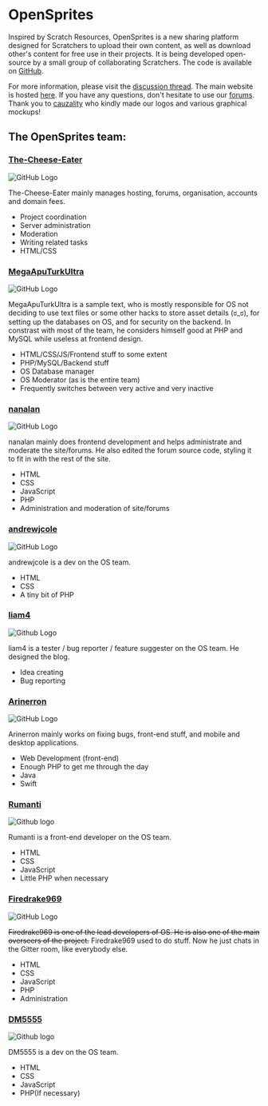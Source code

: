 # OpenSprites #

Inspired by Scratch Resources, OpenSprites is a new sharing platform designed for Scratchers to upload their own content, as well as download other's content for free use in their projects. It is being developed open-source by a small group of collaborating Scratchers. The code is available on [GitHub](https://github.com/OpenSprites/OpenSprites/).

For more information, please visit the [discussion thread](http://scratch.mit.edu/discuss/topic/85320/). The main website  is hosted [here](http://opensprites.org/). If you have any questions, don't hesitate to use our [forums](http://opensprites.org/forums/). Thank you to [cauzality](https://scratch.mit.edu/users/cauzality/) who kindly made our logos and various graphical mockups!

## The OpenSprites team: ##

### [The-Cheese-Eater](http://opensprites.org/users/1/) ###
![GitHub Logo](https://avatars0.githubusercontent.com/u/9347154?s=100)

The-Cheese-Eater mainly manages hosting, forums, organisation, accounts and domain fees.

 - Project coordination
 - Server administration
 - Moderation
 - Writing related tasks
 - HTML/CSS

### [MegaApuTurkUltra](http://opensprites.org/users/6/) ###
![GitHub Logo](https://avatars0.githubusercontent.com/u/8547938?s=100)

MegaApuTurkUltra is a sample text, who is mostly responsible for OS not deciding to use text files or some other hacks to store asset details (ಠ_ಠ), for setting up the databases on OS, and for security on the backend. In constrast with most of the team, he considers himself good at PHP and MySQL while useless at frontend design.

 - HTML/CSS/JS/Frontend stuff to some extent
 - PHP/MySQL/Backend stuff
 - OS Database manager
 - OS Moderator (as is the entire team)
 - Frequently switches between very active and very inactive 

### [nanalan](http://opensprites.org/users/4/) ###
![GitHub Logo](https://avatars0.githubusercontent.com/u/9429556?s=100)

nanalan mainly does frontend development and helps administrate and moderate the site/forums. He also edited the forum source code, styling it to fit in with the rest of the site.

 - HTML
 - CSS
 - JavaScript
 - PHP
 - Administration and moderation of site/forums

### [andrewjcole](http://opensprites.org/users/5/) ###
![GitHub Logo](https://avatars1.githubusercontent.com/u/10202163?s=100)

andrewjcole is a dev on the OS team. 

 - HTML
 - CSS
 - A tiny bit of PHP

### [liam4](https://github.com/liam4) ###
![Github Logo](https://avatars3.githubusercontent.com/u/9948030?s=100)

liam4 is a tester / bug reporter / feature suggester on the OS team. He designed the blog.

 - Idea creating
 - Bug reporting

### [Arinerron](http://opensprites.org/users/arinerron/) ###
![GitHub Logo](https://avatars1.githubusercontent.com/u/3926753?v=3&s=100)

Arinerron mainly works on fixing bugs, front-end stuff, and mobile and desktop applications.

 - Web Development (front-end)
 - Enough PHP to get me through the day
 - Java
 - Swift

### [Rumanti](http://opensprites.org/users/14/) ###
![Github logo](https://avatars1.githubusercontent.com/u/10893362?s=100)

Rumanti is a front-end developer on the OS team. 

 - HTML
 - CSS
 - JavaScript
 - Little PHP when necessary 

### [Firedrake969](https://github.com/Firedrake969) ###
![GitHub Logo](https://avatars3.githubusercontent.com/u/8008245?s=100)

~~Firedrake969 is one of the lead developers of OS. He is also one of the main overseers of the project.~~
Firedrake969 used to do stuff.  Now he just chats in the Gitter room, like everybody else.

 - HTML
 - CSS
 - JavaScript
 - PHP
 - Administration

### [DM5555](https://github.com/DM5555) ###
![Github logo](https://avatars2.githubusercontent.com/u/9368136?s=100)

DM5555 is a dev on the OS team.

 - HTML
 - CSS
 - JavaScript
 - PHP(If necessary)

